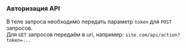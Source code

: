<h3>Авторизация API</h3>

В теле запроса необходимо передать параметр `token` для `POST` запросов. <br>
Для `GET` запросов передаём в uri, например: `site.com/api/action?token=...`
